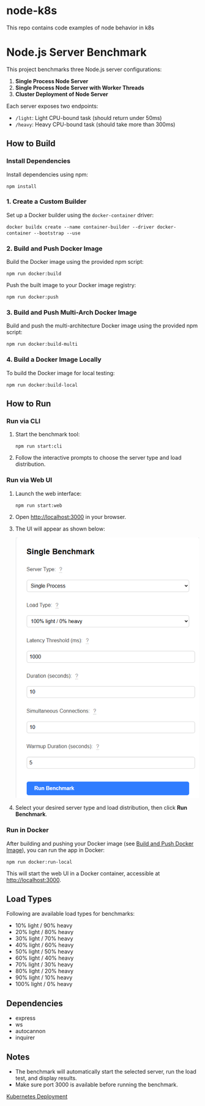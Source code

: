 # node-k8s

This repo contains code examples of node behavior in k8s

# Node.js Server Benchmark

This project benchmarks three Node.js server configurations:

1. **Single Process Node Server**
2. **Single Process Node Server with Worker Threads**
3. **Cluster Deployment of Node Server**

Each server exposes two endpoints:

- `/light`: Light CPU-bound task (should return under 50ms)
- `/heavy`: Heavy CPU-bound task (should take more than 300ms)

## How to Build

### Install Dependencies

Install dependencies using npm:

```shell
npm install
```

### 1. Create a Custom Builder

Set up a Docker builder using the `docker-container` driver:

```shell
docker buildx create --name container-builder --driver docker-container --bootstrap --use
```

### 2. Build and Push Docker Image

Build the Docker image using the provided npm script:

```shell
npm run docker:build
```

Push the built image to your Docker image registry:

```shell
npm run docker:push
```

### 3. Build and Push Multi-Arch Docker Image

Build and push the multi-architecture Docker image using the provided npm script:

```shell
npm run docker:build-multi
```

### 4. Build a Docker Image Locally

To build the Docker image for local testing:

```shell
npm run docker:build-local
```

## How to Run

### Run via CLI

1. Start the benchmark tool:

   ```shell
   npm run start:cli
   ```

2. Follow the interactive prompts to choose the server type and load distribution.

### Run via Web UI

1. Launch the web interface:

   ```shell
   npm run start:web
   ```

2. Open [http://localhost:3000](http://localhost:3000) in your browser.

3. The UI will appear as shown below:

   ![Web UI Screenshot](docs/images/ui-image.png)

4. Select your desired server type and load distribution, then click **Run Benchmark**.

### Run in Docker

After building and pushing your Docker image (see [Build and Push Docker Image](#build-and-push-docker-image)), you can run the app in Docker:

```shell
npm run docker:run-local
```

This will start the web UI in a Docker container, accessible at [http://localhost:3000](http://localhost:3000).

## Load Types

Following are available load types for benchmarks:

- 10% light / 90% heavy
- 20% light / 80% heavy
- 30% light / 70% heavy
- 40% light / 60% heavy
- 50% light / 50% heavy
- 60% light / 40% heavy
- 70% light / 30% heavy
- 80% light / 20% heavy
- 90% light / 10% heavy
- 100% light / 0% heavy

## Dependencies

- express
- ws
- autocannon
- inquirer

## Notes

- The benchmark will automatically start the selected server, run the load test, and display results.
- Make sure port 3000 is available before running the benchmark.

[Kubernetes Deployment](docs/deployment.md)
